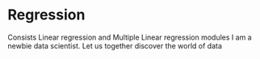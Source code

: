 # Regression
Consists Linear regression and Multiple Linear regression modules
I am a newbie data scientist. Let us together discover the world of data
